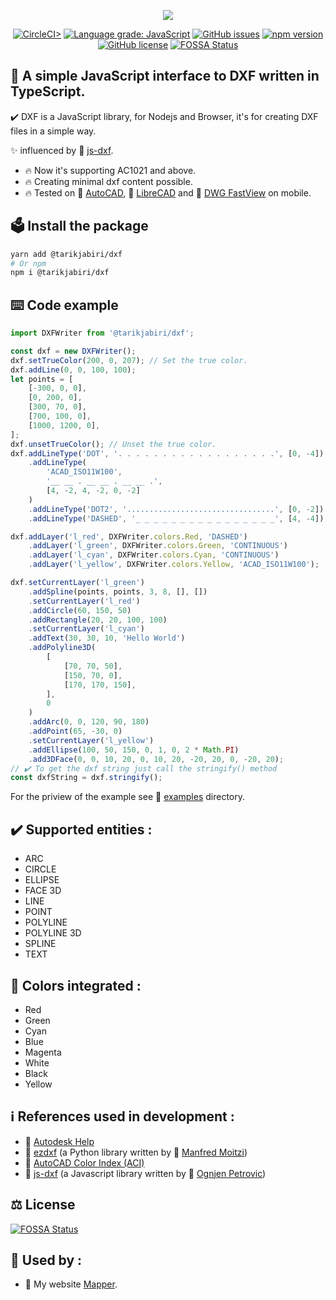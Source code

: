 <p align="center" width="100%">
    <img src="https://user-images.githubusercontent.com/6343314/147388566-504ce367-e662-4d09-aac9-f7c612bda0c3.png"> 
</p>

<div align="center">

[![CircleCI>](https://circleci.com/gh/tarikjabiri/dxf.svg?style=svg)](https://circleci.com/github/tarikjabiri/dxf)
[![Language grade: JavaScript](https://img.shields.io/lgtm/grade/javascript/g/tarikjabiri/dxf.svg?logo=lgtm&logoWidth=18)](https://lgtm.com/projects/g/tarikjabiri/dxf/context:javascript)
[![GitHub issues](https://img.shields.io/github/issues/tarikjabiri/dxf)](https://github.com/tarikjabiri/dxf/issues)
[![npm version](https://badge.fury.io/js/%40tarikjabiri%2Fdxf.svg)](https://badge.fury.io/js/%40tarikjabiri%2Fdxf)
[![GitHub license](https://img.shields.io/github/license/tarikjabiri/dxf)](https://github.com/tarikjabiri/dxf/blob/master/LICENSE.md)
[![FOSSA Status](https://app.fossa.com/api/projects/git%2Bgithub.com%2Ftarikjabiri%2Fdxf.svg?type=shield)](https://app.fossa.com/projects/git%2Bgithub.com%2Ftarikjabiri%2Fdxf?ref=badge_shield)

</div>
<!---[![Build Status](https://www.travis-ci.com/tarikjabiri/dxf.svg?branch=master)](https://www.travis-ci.com/tarikjabiri/dxf)-->
<!---[![Build status](https://ci.appveyor.com/api/projects/status/0k7rcm5jovyr05ua?svg=true)](https://ci.appveyor.com/project/tarikjabiri/dxf)-->
<!---[![Total alerts](https://img.shields.io/lgtm/alerts/g/tarikjabiri/dxf.svg?logo=lgtm&logoWidth=18)](https://lgtm.com/projects/g/tarikjabiri/dxf/alerts/)-->

## 🌟 A simple JavaScript interface to DXF written in TypeScript.

✔️ DXF is a JavaScript library, for Nodejs and Browser, it's for creating DXF files in a simple way.

✨ influenced by 🔗 [js-dxf](https://github.com/ognjen-petrovic/js-dxf).

-   🔥 Now it's supporting AC1021 and above.
-   🔥 Creating minimal dxf content possible.
-   🔥 Tested on 🔗 [AutoCAD](https://www.autodesk.com/products/autocad/overview), 🔗 [LibreCAD](https://librecad.org/) and 🔗 [DWG FastView](https://play.google.com/store/apps/details?id=com.gstarmc.android&hl=en&gl=US) on mobile.

## 🗳️ Install the package

```bash
yarn add @tarikjabiri/dxf
# Or npm
npm i @tarikjabiri/dxf
```

## ⌨️ Code example

```javascript
import DXFWriter from '@tarikjabiri/dxf';

const dxf = new DXFWriter();
dxf.setTrueColor(200, 0, 207); // Set the true color.
dxf.addLine(0, 0, 100, 100);
let points = [
    [-300, 0, 0],
    [0, 200, 0],
    [300, 70, 0],
    [700, 100, 0],
    [1000, 1200, 0],
];
dxf.unsetTrueColor(); // Unset the true color.
dxf.addLineType('DOT', '. . . . . . . . . . . . . . . . . .', [0, -4])
    .addLineType(
        'ACAD_ISO11W100',
        '__ __ . __ __ . __ __ .',
        [4, -2, 4, -2, 0, -2]
    )
    .addLineType('DOT2', '.................................', [0, -2])
    .addLineType('DASHED', '_ _ _ _ _ _ _ _ _ _ _ _ _ _ _ _', [4, -4]);

dxf.addLayer('l_red', DXFWriter.colors.Red, 'DASHED')
    .addLayer('l_green', DXFWriter.colors.Green, 'CONTINUOUS')
    .addLayer('l_cyan', DXFWriter.colors.Cyan, 'CONTINUOUS')
    .addLayer('l_yellow', DXFWriter.colors.Yellow, 'ACAD_ISO11W100');

dxf.setCurrentLayer('l_green')
    .addSpline(points, points, 3, 8, [], [])
    .setCurrentLayer('l_red')
    .addCircle(60, 150, 50)
    .addRectangle(20, 20, 100, 100)
    .setCurrentLayer('l_cyan')
    .addText(30, 30, 10, 'Hello World')
    .addPolyline3D(
        [
            [70, 70, 50],
            [150, 70, 0],
            [170, 170, 150],
        ],
        0
    )
    .addArc(0, 0, 120, 90, 180)
    .addPoint(65, -30, 0)
    .setCurrentLayer('l_yellow')
    .addEllipse(100, 50, 150, 0, 1, 0, 2 * Math.PI)
    .add3DFace(0, 0, 10, 20, 0, 10, 20, -20, 20, 0, -20, 20);
// ✔️ To get the dxf string just call the stringify() method
const dxfString = dxf.stringify();
```

For the priview of the example see 🔗 [examples](https://github.com/tarikjabiri/dxf/tree/master/examples) directory.

## ✔️ Supported entities :

-   ARC
-   CIRCLE
-   ELLIPSE
-   FACE 3D
-   LINE
-   POINT
-   POLYLINE
-   POLYLINE 3D
-   SPLINE
-   TEXT

## 💉 Colors integrated :

-   Red
-   Green
-   Cyan
-   Blue
-   Magenta
-   White
-   Black
-   Yellow

## ℹ️ References used in development :

-   🔗 [Autodesk Help](http://help.autodesk.com/view/OARX/2018/ENU/?guid=GUID-235B22E0-A567-4CF6-92D3-38A2306D73F3)
-   🔗 [ezdxf](https://ezdxf.readthedocs.io/en/stable/) (a Python library written by 🔗 [Manfred Moitzi](https://github.com/mozman))
-   🔗 [AutoCAD Color Index (ACI)](https://gohtx.com/acadcolors.php)
-   🔗 [js-dxf](https://github.com/ognjen-petrovic/js-dxf) (a Javascript library written by 🔗 [Ognjen Petrovic](https://github.com/ognjen-petrovic))

## ⚖️ License

[![FOSSA Status](https://app.fossa.com/api/projects/git%2Bgithub.com%2Ftarikjabiri%2Fdxf.svg?type=large)](https://app.fossa.com/projects/git%2Bgithub.com%2Ftarikjabiri%2Fdxf?ref=badge_large)

## 💯 Used by :

-   💖 My website [Mapper](https://mapper.ma).
